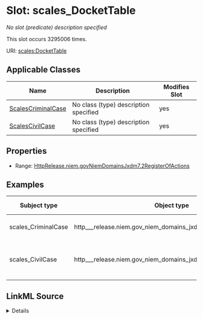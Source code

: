 

# Slot: scales_DocketTable


_No slot (predicate) description specified_






This slot occurs 3295006 times.


URI: [scales:DocketTable](http://schemas.scales-okn.org/rdf/scales#DocketTable)



<!-- no inheritance hierarchy -->





## Applicable Classes

| Name | Description | Modifies Slot |
| --- | --- | --- |
| [ScalesCriminalCase](../classes/ScalesCriminalCase.md) | No class (type) description specified |  yes  |
| [ScalesCivilCase](../classes/ScalesCivilCase.md) | No class (type) description specified |  yes  |







## Properties

* Range: [HttpRelease.niem.govNiemDomainsJxdm7.2RegisterOfActions](../classes/HttpRelease.niem.govNiemDomainsJxdm7.2RegisterOfActions.md)






## Examples

| Subject type | Object type | Example subject | Example object | Occurrences |
| --- | --- | --- | --- | --- |
| scales_CriminalCase | http___release.niem.gov_niem_domains_jxdm_7.2_RegisterOfActions | scales:Case/ga-fulton-01-00-CR-244366 | scales:DocketTable/ga-fulton-01-00-CR-244366 | 2219202 |
| scales_CivilCase | http___release.niem.gov_niem_domains_jxdm_7.2_RegisterOfActions | scales:Case/ga-clayton-magistrate-civil;;0:00-cm-00001 | scales:DocketTable/ga-clayton-magistrate-civil;;0:00-cm-00001 | 1075804 |




## LinkML Source

<details>

```yaml
name: scales_DocketTable
annotations:
  count:
    tag: count
    value: 3295006
description: No slot (predicate) description specified
examples:
- object:
    example_object: scales:DocketTable/ga-fulton-01-00-CR-244366
    example_object_type: http___release.niem.gov_niem_domains_jxdm_7.2_RegisterOfActions
    example_predicate: scales:DocketTable
    example_subject: scales:Case/ga-fulton-01-00-CR-244366
    example_subject_type: scales_CriminalCase
- object:
    example_object: scales:DocketTable/ga-clayton-magistrate-civil;;0:00-cm-00001
    example_object_type: http___release.niem.gov_niem_domains_jxdm_7.2_RegisterOfActions
    example_predicate: scales:DocketTable
    example_subject: scales:Case/ga-clayton-magistrate-civil;;0:00-cm-00001
    example_subject_type: scales_CivilCase
from_schema: scales-kg
rank: 1000
slot_uri: scales:DocketTable
alias: scales_DocketTable
domain_of:
- scales_CivilCase
- scales_CriminalCase
range: http___release.niem.gov_niem_domains_jxdm_7.2_RegisterOfActions

```
</details>